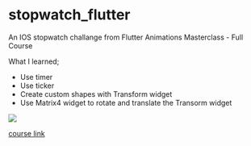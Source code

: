 # stopwatch_flutter

An IOS stopwatch challange from Flutter Animations Masterclass - Full Course 

What I learned;

* Use timer
* Use ticker
* Create custom shapes with Transform widget
* Use Matrix4 widget to rotate and translate the Transorm widget


![](https://media.giphy.com/media/AFZPbB3xKNdpVBmuAW/giphy.gif)

[course link](https://codewithandrea.com/courses/flutter-animations-masterclass/)
